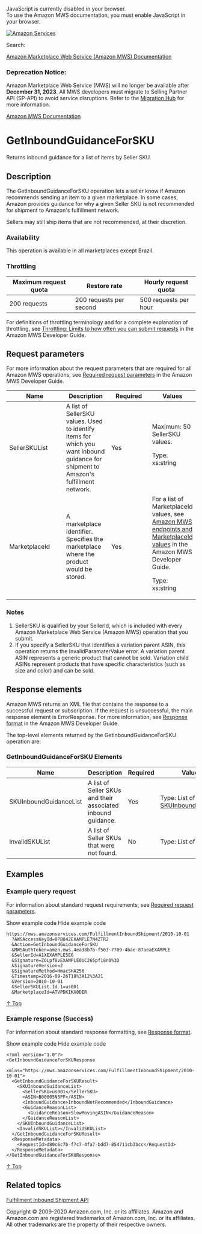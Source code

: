 <div id="MWSDX_noscript">

JavaScript is currently disabled in your browser.  
To use the Amazon MWS documentation, you must enable JavaScript in your
browser.

</div>

<div id="MWSDX_divtop">

[![Amazon
Services](https://images-na.ssl-images-amazon.com/images/G/08/mwsportal/fr_FR/amazonservices.gif "Amazon Services")](http://services.amazon.fr)

<div id="MWSDX_search">

<span id="MWSDX_searchlbl">Search:</span>

</div>

  
<span id="MWSDX_titlebar">[Amazon Marketplace Web Service (Amazon MWS)
Documentation](https://developer.amazonservices.fr/gp/mws/docs.html)</span>
<span id="MWSDX_dep_notice"></span>

### Deprecation Notice:

Amazon Marketplace Web Service (MWS) will no longer be available after
**December 31, 2023**. All MWS developers must migrate to Selling
Partner API (SP-API) to avoid service disruptions. Refer to the
[Migration
Hub](https://developer-docs.amazon.com/sp-api/page/migration-hub) for
more information.

</div>

<div id="MWSDX_divbottom">

<div id="MWSDX_divleft">

<div id="MWSDX_toc">

</div>

</div>

<div id="MWSDX_divright">

<div id="MWSDX_content">

<span id="MWSDX_breadcrumbs">[Amazon MWS
Documentation](https://developer.amazonservices.fr/gp/mws/docs.html)</span>

<div id="FBAInbound_GetInboundGuidanceForSKU" class="nested0">

# <span id="Operation" class="ph">GetInboundGuidanceForSKU</span>

<div class="body">

<span class="ph">Returns inbound guidance for a list of items by Seller
SKU.</span>

</div>

<div id="Description" class="topic concept nested1">

## Description

<div class="body conbody">

The <span id="Description__apiname_operation"
class="keyword apiname">GetInboundGuidanceForSKU</span> operation lets a
seller know if Amazon recommends sending an item to a given marketplace.
In some cases, Amazon provides guidance for why a given Seller SKU is
not recommended for shipment to <span class="ph">Amazon's fulfillment
network</span>.

Sellers may still ship items that are not recommended, at their
discretion.

<div class="section">

### Availability

This operation is available in all marketplaces except Brazil.

</div>

<div class="section">

### Throttling

<div class="p">

<div class="tablenoborder">

| Maximum request quota | Restore rate            | Hourly request quota  |
|-----------------------|-------------------------|-----------------------|
| 200 requests          | 200 requests per second | 500 requests per hour |

</div>

<span class="ph">For definitions of throttling terminology and for a
complete explanation of throttling, see
<a href="../dev_guide/DG_Throttling.md" class="xref">Throttling: Limits to how often you can submit requests</a>
in the <span class="ph">Amazon MWS Developer Guide</span>.</span>

</div>

</div>

</div>

</div>

<div id="RequestParameters" class="topic reference nested1">

## Request parameters

<div class="body refbody">

<div class="section">

<span class="ph">For more information about the request parameters that
are required for all <span class="ph">Amazon MWS</span> operations, see
<a href="../dev_guide/DG_RequiredRequestParameters.md" class="xref">Required request parameters</a>
in the <span class="ph">Amazon MWS Developer Guide</span>.</span>

</div>

<div class="tablenoborder">

<table class="table" data-cellpadding="4" data-cellspacing="0" data-summary="" data-frame="border" data-border="1" data-rules="all">
<colgroup>
<col style="width: 25%" />
<col style="width: 25%" />
<col style="width: 25%" />
<col style="width: 25%" />
</colgroup>
<thead class="thead" data-align="left">
<tr class="header row">
<th id="d64989e183" class="entry" data-valign="top" width="34.18367346938776%">Name</th>
<th id="d64989e186" class="entry" data-valign="top" width="25.510204081632654%">Description</th>
<th id="d64989e189" class="entry" data-valign="top" width="12.755102040816327%">Required</th>
<th id="d64989e192" class="entry" data-valign="top" width="27.551020408163268%">Values</th>
</tr>
</thead>
<tbody class="tbody">
<tr class="odd row">
<td class="entry" data-valign="top" width="34.18367346938776%" headers="d64989e183 "><span class="keyword parmname">SellerSKUList</span></td>
<td class="entry" data-valign="top" width="25.510204081632654%" headers="d64989e186 ">A list of <span class="keyword parmname">SellerSKU</span> values. Used to identify items for which you want inbound guidance for shipment to <span class="ph">Amazon's fulfillment network</span>.</td>
<td class="entry" data-valign="top" width="12.755102040816327%" headers="d64989e189 ">Yes</td>
<td class="entry" data-valign="top" width="27.551020408163268%" headers="d64989e192 ">Maximum: 50 <span class="keyword parmname">SellerSKU</span> values.
<p><span class="ph">Type: xs:string</span></p></td>
</tr>
<tr class="even row">
<td class="entry" data-valign="top" width="34.18367346938776%" headers="d64989e183 "><span class="keyword parmname">MarketplaceId</span></td>
<td class="entry" data-valign="top" width="25.510204081632654%" headers="d64989e186 ">A marketplace identifier. Specifies the marketplace where the product would be stored.</td>
<td class="entry" data-valign="top" width="12.755102040816327%" headers="d64989e189 ">Yes</td>
<td class="entry" data-valign="top" width="27.551020408163268%" headers="d64989e192 "><span class="ph">For a list of <span class="keyword parmname">MarketplaceId</span> values, see <a href="../dev_guide/DG_Endpoints.md" class="xref">Amazon MWS endpoints and MarketplaceId values</a> in the <span class="ph">Amazon MWS Developer Guide</span>.</span>
<p><span class="ph">Type: xs:string</span></p></td>
</tr>
</tbody>
</table>

</div>

<div class="section">

### Notes

1.  <span class="keyword parmname">SellerSKU</span> is qualified by your
    <span class="keyword parmname">SellerId</span>, which is included
    with every <span class="ph">Amazon Marketplace Web Service (Amazon
    MWS)</span> operation that you submit.
2.  If you specify a <span class="keyword parmname">SellerSKU</span>
    that identifies a variation parent ASIN, this operation returns the
    <span class="keyword parmname">InvalidParamaterValue</span> error. A
    variation parent ASIN represents a generic product that cannot be
    sold. Variation child ASINs represent products that have specific
    characteristics (such as size and color) and can be sold.

</div>

</div>

</div>

<div id="ResponseElements" class="topic reference nested1">

## Response elements

<div class="body refbody">

<div class="section">

<span class="ph">Amazon MWS returns an XML file that contains the
response to a successful request or subscription. If the request is
unsuccessful, the main response element is <span
class="keyword apiname">ErrorResponse</span>. For more information, see
<a href="../dev_guide/DG_ResponseFormat.md" class="xref">Response format</a>
in the <span class="ph">Amazon MWS Developer Guide</span>.</span>

The top-level elements returned by the <span
class="keyword apiname">GetInboundGuidanceForSKU</span> operation are:

</div>

<div class="section">

### <span class="ph">GetInboundGuidanceForSKU</span> Elements

<div class="tablenoborder">

| Name                                                         | Description                                                  | Required | Values                                                                                                                                                                                                              |
|--------------------------------------------------------------|--------------------------------------------------------------|----------|---------------------------------------------------------------------------------------------------------------------------------------------------------------------------------------------------------------------|
| <span class="keyword parmname">SKUInboundGuidanceList</span> | A list of Seller SKUs and their associated inbound guidance. | Yes      | Type: List of <a href="FBAInbound_Datatypes.md#SKUInboundGuidance" class="xref" title="Reasons why a given Seller SKU is not recommended for shipment to Amazon&#39;s fulfillment network">SKUInboundGuidance</a> |
| <span class="keyword parmname">InvalidSKUList</span>         | A list of Seller SKUs that were not found.                   | No       | <span class="ph">Type: List of xs:string</span>                                                                                                                                                                     |

</div>

</div>

</div>

</div>

<div id="Examples" class="topic reference nested1">

## Examples

<div class="body refbody">

<div class="section">

### Example query request

<span class="ph">For information about standard request requirements,
see
<a href="../dev_guide/DG_RequiredRequestParameters.md" class="xref">Required request parameters</a>.</span>

<span class="ph expander"> <span class="keyword parmname xshow">Show
example code</span> <span class="keyword parmname xhide">Hide example
code</span> </span>

<div class="sectiondiv content">

``` pre
https://mws.amazonservices.com/FulfillmentInboundShipment/2010-10-01
  ?AWSAccessKeyId=0PB842EXAMPLE7N4ZTR2
  &Action=GetInboundGuidanceForSKU
  &MWSAuthToken=amzn.mws.4ea38b7b-f563-7709-4bae-87aeaEXAMPLE
  &SellerId=A1XEXAMPLE5E6
  &Signature=ZQLpf8vEXAMPLE0iC265pf18n0%3D
  &SignatureVersion=2
  &SignatureMethod=HmacSHA256
  &Timestamp=2016-09-26T18%3A12%3A21
  &Version=2010-10-01
  &SellerSKUList.Id.1=us001
  &MarketplaceId=ATVPDKIKX0DER
```

<a href="#Examples" class="xref">↑ Top</a>

</div>

</div>

<div class="section">

### Example response (Success)

<span class="ph">For information about standard response formatting, see
<a href="../dev_guide/DG_ResponseFormat.md" class="xref">Response format</a>.</span>

<span class="ph expander"> <span class="keyword parmname xshow">Show
example code</span> <span class="keyword parmname xhide">Hide example
code</span> </span>

<div class="sectiondiv content">

``` pre
<?xml version="1.0"?>
<GetInboundGuidanceForSKUResponse
  xmlns="https://mws.amazonservices.com/FulfillmentInboundShipment/2010-10-01">
  <GetInboundGuidanceForSKUResult>
    <SKUInboundGuidanceList>
      <SellerSKU>us001</SellerSKU>
      <ASIN>B00005N5PF</ASIN>
      <InboundGuidance>InboundNotRecommended</InboundGuidance>
      <GuidanceReasonList>
        <GuidanceReason>SlowMovingASIN</GuidanceReason>
      </GuidanceReasonList>
    </SKUInboundGuidanceList>
    <InvalidSKUList></InvalidSKUList>
  </GetInboundGuidanceForSKUResult>
  <ResponseMetadata>
    <RequestId>d80c6c7b-f7c7-4fa7-bdd7-854711cb3bcc</RequestId>
  </ResponseMetadata>
</GetInboundGuidanceForSKUResponse>
```

<a href="#Examples" class="xref">↑ Top</a>

</div>

</div>

</div>

</div>

<div id="RelatedTopics" class="topic nested1">

## Related topics

<div class="body">

<a href="../fba_inbound/FBAInbound_Overview.md" class="xref">Fulfillment Inbound Shipment API</a>

</div>

</div>

</div>

<div id="MWSDX_footer">

Copyright © 2009-2020 Amazon.com, Inc. or its affiliates. Amazon and
Amazon.com are registered trademarks of Amazon.com, Inc. or its
affiliates. All other trademarks are the property of their respective
owners.

</div>

</div>

</div>

<div style="clear: both;">

</div>

</div>
